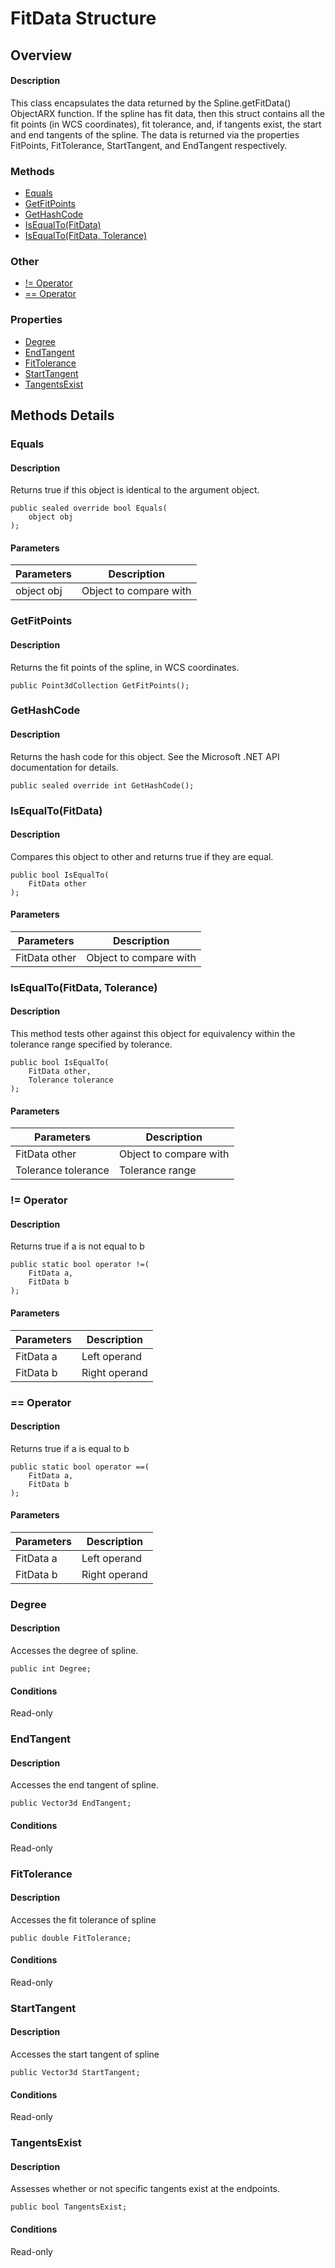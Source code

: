 # FitData Structure

## Overview

#### Description
This class encapsulates the data returned by the Spline.getFitData() ObjectARX function. 
If the spline has fit data, then this struct contains all the fit points (in WCS coordinates), fit tolerance, and, if tangents exist, the start and end tangents of the spline. The data is returned via the properties FitPoints, FitTolerance, StartTangent, and EndTangent respectively.
### Methods

- [Equals](#equals)
- [GetFitPoints](#getfitpoints)
- [GetHashCode](#gethashcode)
- [IsEqualTo(FitData)](#isequalto(fitdata))
- [IsEqualTo(FitData, Tolerance)](#isequalto(fitdata,-tolerance))

### Other

- [!= Operator](#!=-operator)
- [== Operator](#==-operator)

### Properties

- [Degree](#degree)
- [EndTangent](#endtangent)
- [FitTolerance](#fittolerance)
- [StartTangent](#starttangent)
- [TangentsExist](#tangentsexist)


## Methods Details

### Equals

#### Description
Returns true if this object is identical to the argument object.
```text
public sealed override bool Equals(
    object obj
);
```

#### Parameters
| Parameters | Description |
| --- | --- |
| object obj | Object to compare with |

### GetFitPoints

#### Description
Returns the fit points of the spline, in WCS coordinates.
```text
public Point3dCollection GetFitPoints();
```

### GetHashCode

#### Description
Returns the hash code for this object. See the Microsoft .NET API documentation for details.
```text
public sealed override int GetHashCode();
```

### IsEqualTo(FitData)

#### Description
Compares this object to other and returns true if they are equal.
```text
public bool IsEqualTo(
    FitData other
);
```

#### Parameters
| Parameters | Description |
| --- | --- |
| FitData other | Object to compare with |

### IsEqualTo(FitData, Tolerance)

#### Description
This method tests other against this object for equivalency within the tolerance range specified by tolerance.
```text
public bool IsEqualTo(
    FitData other, 
    Tolerance tolerance
);
```

#### Parameters
| Parameters | Description |
| --- | --- |
| FitData other | Object to compare with |
| Tolerance tolerance | Tolerance range |

### != Operator

#### Description
Returns true if a is not equal to b
```text
public static bool operator !=(
    FitData a, 
    FitData b
);
```

#### Parameters
| Parameters | Description |
| --- | --- |
| FitData a | Left operand |
| FitData b | Right operand |

### == Operator

#### Description
Returns true if a is equal to b
```text
public static bool operator ==(
    FitData a, 
    FitData b
);
```

#### Parameters
| Parameters | Description |
| --- | --- |
| FitData a | Left operand |
| FitData b | Right operand |

### Degree

#### Description
Accesses the degree of spline.
```text
public int Degree;
```

#### Conditions
Read-only
### EndTangent

#### Description
Accesses the end tangent of spline.
```text
public Vector3d EndTangent;
```

#### Conditions
Read-only
### FitTolerance

#### Description
Accesses the fit tolerance of spline
```text
public double FitTolerance;
```

#### Conditions
Read-only
### StartTangent

#### Description
Accesses the start tangent of spline
```text
public Vector3d StartTangent;
```

#### Conditions
Read-only
### TangentsExist

#### Description
Assesses whether or not specific tangents exist at the endpoints.
```text
public bool TangentsExist;
```

#### Conditions
Read-only